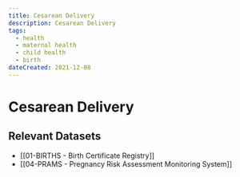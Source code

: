 ```yaml
---
title: Cesarean Delivery
description: Cesarean Delivery
tags:
  - health
  - maternal health
  - child health
  - birth
dateCreated: 2021-12-08
---
```

# Cesarean Delivery
## Relevant Datasets
- [[01-BIRTHS - Birth Certificate Registry]]
- [[04-PRAMS - Pregnancy Risk Assessment Monitoring System]]